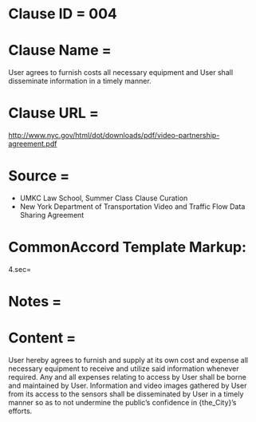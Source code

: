 # Clause ID = 004


# Clause Name = 
User agrees to furnish costs all necessary equipment and User shall disseminate information in a timely manner.

# Clause URL =
http://www.nyc.gov/html/dot/downloads/pdf/video-partnership-agreement.pdf

# Source = 
* UMKC Law School, Summer Class Clause Curation
* New York Department of Transportation Video and Traffic Flow Data Sharing Agreement

# CommonAccord Template Markup:  
4.sec= 

# Notes = 

# Content = 	
User hereby agrees to furnish and supply at its own cost and expense all necessary equipment to receive and utilize said information whenever required. Any and all expenses relating to access by User shall be borne and maintained by User. Information and video images gathered by User from its access to the sensors shall be disseminated by User in a timely manner so as to not undermine the public’s confidence in {the_City}’s efforts.

